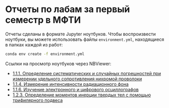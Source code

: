 # Отчеты по лабам за первый семестр в МФТИ

Отчеты сделаны в формате Jupyter ноутбуков. Чтобы воспроизвести ноутбуки, вы можете использовать файлы `environment.yml`, находящиеся в папках каждой из работ:

```bash
conda env create -f environment.yml
```

Ссылки на просмотр ноутбуков через NBViewer:

- [1.1.1. Определение систематических и случайных погрешностей при измерении удельного сопротивления нихромой проволоки](https://nbviewer.org/github/timofeiryko/mipt-labs-1/blob/main/1.1.1/main.ipynb)
- [1.1.4. Измерение интенсивности радиационного фона](https://nbviewer.org/github/timofeiryko/mipt-labs-1/blob/main/1.1.4/main.ipynb)
- [1.1.6. Изучение электронного и цифрового осциллографов](https://nbviewer.org/github/timofeiryko/mipt-labs-1/blob/main/1.1.6/main.ipynb)
- [1.2.3. Определение моментов инерции твердых тел с помощью трифилярного подвеса](https://nbviewer.org/github/timofeiryko/mipt-labs-1/blob/main/1.2.3/main.ipynb)